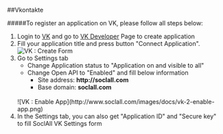 ##Vkontakte

#####To register an application on VK, please follow all steps below:

1. Login to [VK](http://vk.com/) and go to [VK Developer](http://vk.com/editapp?act=create) Page to create application
2. Fill your application title and press button "Connect Application".
    <br/>
    ![VK : Create Form](http://www.soclall.com/images/docs/vk-1-create-form.JPG)
    <br/>
3. Go to Settings tab
    * Change Application status to "Application on and visible to all"
    * Change Open API to "Enabled" and fill below information
        - Site address: __http://soclall.com__
        - Base domain: __soclall.com__
    <br/>
    ![VK : Enable App](http://www.soclall.com/images/docs/vk-2-enable-app.png)
    <br/>
4. In the Settings tab, you can also get "Application ID" and "Secure key" to fill SoclAll VK Settings form

